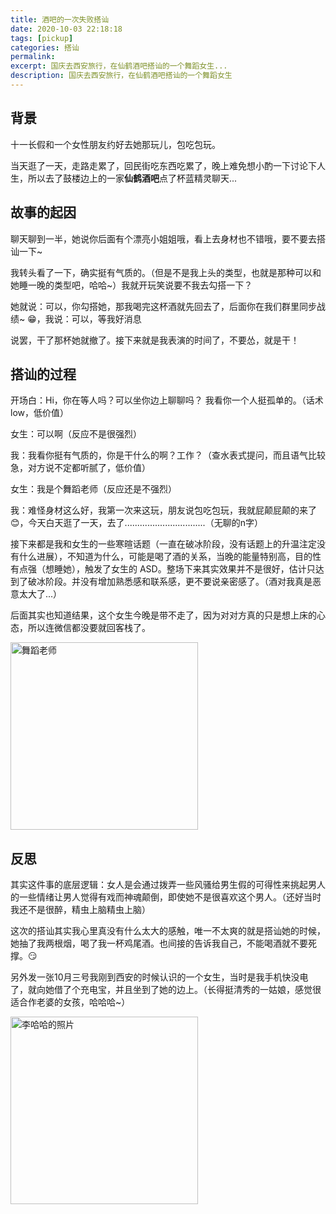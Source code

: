```yaml
---
title: 酒吧的一次失败搭讪
date: 2020-10-03 22:18:18
tags: [pickup]
categories: 搭讪
permalink:
excerpt: 国庆去西安旅行，在仙鹤酒吧搭讪的一个舞蹈女生...
description: 国庆去西安旅行，在仙鹤酒吧搭讪的一个舞蹈女生
---
```


## 背景

十一长假和一个女性朋友约好去她那玩儿，包吃包玩。

当天逛了一天，走路走累了，回民街吃东西吃累了，晚上难免想小酌一下讨论下人生，所以去了鼓楼边上的一家**仙鹤酒吧**点了杯蓝精灵聊天...

## 故事的起因

聊天聊到一半，她说你后面有个漂亮小姐姐哦，看上去身材也不错哦，要不要去搭讪一下~

我转头看了一下，确实挺有气质的。（但是不是我上头的类型，也就是那种可以和她睡一晚的类型吧，哈哈~）我就开玩笑说要不我去勾搭一下？

她就说：可以，你勾搭她，那我喝完这杯酒就先回去了，后面你在我们群里同步战绩~ 😁，我说：可以，等我好消息

说罢，干了那杯她就撤了。接下来就是我表演的时间了，不要怂，就是干！

## 搭讪的过程

开场白：Hi，你在等人吗？可以坐你边上聊聊吗？ 我看你一个人挺孤单的。（话术low，低价值）

女生：可以啊（反应不是很强烈）

我：我看你挺有气质的，你是干什么的啊？工作？（查水表式提问，而且语气比较急，对方说不定都听腻了，低价值）

女生：我是个舞蹈老师（反应还是不强烈）

我：难怪身材这么好，我第一次来这玩，朋友说包吃包玩，我就屁颠屁颠的来了😊，今天白天逛了一天，去了................................（无聊的n字）

接下来都是我和女生的一些寒暄话题（一直在破冰阶段，没有话题上的升温注定没有什么进展），不知道为什么，可能是喝了酒的关系，当晚的能量特别高，目的性有点强（想睡她），触发了女生的 ASD。整场下来其实效果并不是很好，估计只达到了破冰阶段。并没有增加熟悉感和联系感，更不要说亲密感了。（酒对我真是恶意太大了...）

后面其实也知道结果，这个女生今晚是带不走了，因为对对方真的只是想上床的心态，所以连微信都没要就回客栈了。

<img src="http://jzx-h5.oss-cn-hangzhou.aliyuncs.com/static/blog/img/gallery/2020-10-05.jpeg" width="300" alt="舞蹈老师" align=center />

## 反思

其实这件事的底层逻辑：女人是会通过拨弄一些风骚给男生假的可得性来挑起男人的一些情绪让男人觉得有戏而神魂颠倒，即使她不是很喜欢这个男人。（还好当时我还不是很醉，精虫上脑精虫上脑）

这次的搭讪其实我心里真没有什么太大的感触，唯一不太爽的就是搭讪她的时候，她抽了我两根烟，喝了我一杯鸡尾酒。也间接的告诉我自己，不能喝酒就不要死撑。😏

另外发一张10月三号我刚到西安的时候认识的一个女生，当时是我手机快没电了，就向她借了个充电宝，并且坐到了她的边上。（长得挺清秀的一姑娘，感觉很适合作老婆的女孩，哈哈哈~）

<img src="http://jzx-h5.oss-cn-hangzhou.aliyuncs.com/static/blog/img/gallery/2020-10-3.jpeg" width="300" alt="李哈哈的照片" align=center />



